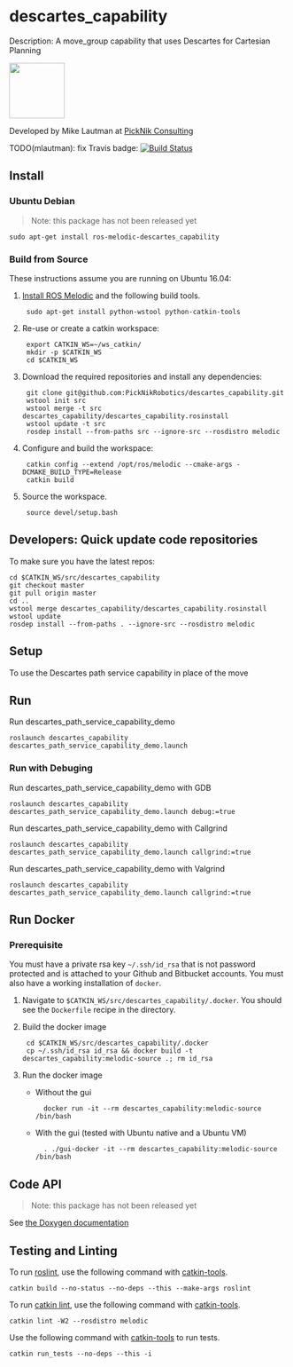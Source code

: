 # descartes_capability

Description: A move_group capability that uses Descartes for Cartesian Planning

<img src="https://picknik.ai/images/logo.jpg" width="100">

Developed by Mike Lautman at [PickNik Consulting](http://picknik.ai/)

TODO(mlautman): fix Travis badge:
[![Build Status](https://travis-ci.com/PickNikRobotics/descartes_capability.svg?token=o9hPQnr2kShM9ckDs6J8&branch=master)](https://travis-ci.com/PickNikRobotics/descartes_capability)

## Install

### Ubuntu Debian

> Note: this package has not been released yet

    sudo apt-get install ros-melodic-descartes_capability

### Build from Source

These instructions assume you are running on Ubuntu 16.04:

1. [Install ROS Melodic](http://wiki.ros.org/melodic/Installation/Ubuntu) and the following build tools.

        sudo apt-get install python-wstool python-catkin-tools

1. Re-use or create a catkin workspace:

        export CATKIN_WS=~/ws_catkin/
        mkdir -p $CATKIN_WS
        cd $CATKIN_WS

1. Download the required repositories and install any dependencies:

        git clone git@github.com:PickNikRobotics/descartes_capability.git
        wstool init src
        wstool merge -t src descartes_capability/descartes_capability.rosinstall
        wstool update -t src
        rosdep install --from-paths src --ignore-src --rosdistro melodic

1. Configure and build the workspace:

        catkin config --extend /opt/ros/melodic --cmake-args -DCMAKE_BUILD_TYPE=Release
        catkin build

1. Source the workspace.

        source devel/setup.bash

## Developers: Quick update code repositories

To make sure you have the latest repos:

    cd $CATKIN_WS/src/descartes_capability
    git checkout master
    git pull origin master
    cd ..
    wstool merge descartes_capability/descartes_capability.rosinstall
    wstool update
    rosdep install --from-paths . --ignore-src --rosdistro melodic

## Setup

To use the Descartes path service capability in place of the move

## Run

Run descartes_path_service_capability_demo
```
roslaunch descartes_capability descartes_path_service_capability_demo.launch
```

### Run with Debuging

Run descartes_path_service_capability_demo with GDB
```
roslaunch descartes_capability descartes_path_service_capability_demo.launch debug:=true
```

Run descartes_path_service_capability_demo with Callgrind
```
roslaunch descartes_capability descartes_path_service_capability_demo.launch callgrind:=true
```

Run descartes_path_service_capability_demo with Valgrind
```
roslaunch descartes_capability descartes_path_service_capability_demo.launch callgrind:=true
```

## Run Docker

### Prerequisite

You must have a private rsa key `~/.ssh/id_rsa` that is not password protected and is attached to your Github and Bitbucket accounts. You must also have a working installation of `docker`.

1. Navigate to `$CATKIN_WS/src/descartes_capability/.docker`. You should see the `Dockerfile` recipe in the directory.

1. Build the docker image

        cd $CATKIN_WS/src/descartes_capability/.docker
        cp ~/.ssh/id_rsa id_rsa && docker build -t descartes_capability:melodic-source .; rm id_rsa

1. Run the docker image

    * Without the gui

            docker run -it --rm descartes_capability:melodic-source /bin/bash

    * With the gui (tested with Ubuntu native and a Ubuntu VM)

            . ./gui-docker -it --rm descartes_capability:melodic-source /bin/bash

## Code API

> Note: this package has not been released yet

See [the Doxygen documentation](http://docs.ros.org/melodic/api/descartes_capability/html/anotated.html)

## Testing and Linting

To run [roslint](http://wiki.ros.org/roslint), use the following command with [catkin-tools](https://catkin-tools.readthedocs.org/).

    catkin build --no-status --no-deps --this --make-args roslint

To run [catkin lint](https://pypi.python.org/pypi/catkin_lint), use the following command with [catkin-tools](https://catkin-tools.readthedocs.org/).

    catkin lint -W2 --rosdistro melodic

Use the following command with [catkin-tools](https://catkin-tools.readthedocs.org/) to run tests.

    catkin run_tests --no-deps --this -i
